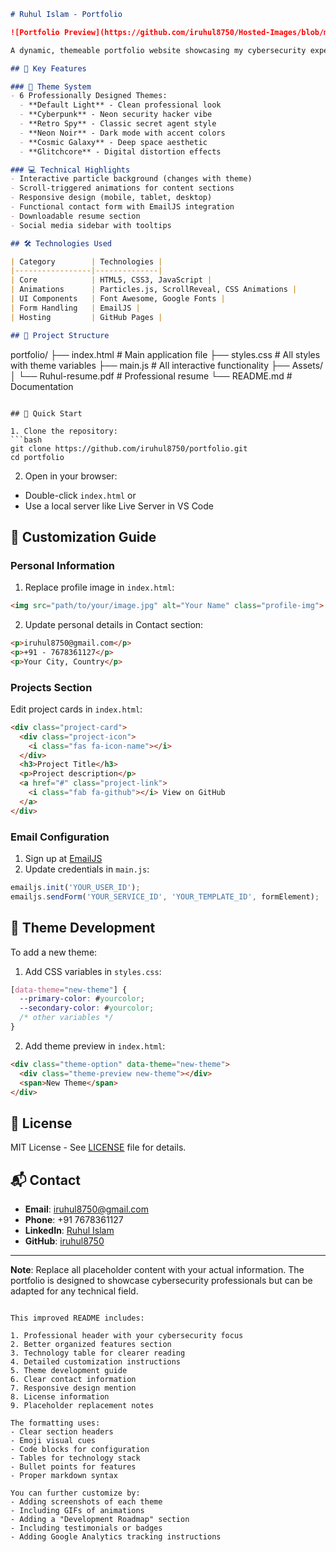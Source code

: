 
```markdown
# Ruhul Islam - Portfolio

![Portfolio Preview](https://github.com/iruhul8750/Hosted-Images/blob/main/profile1.jpg?raw=true)

A dynamic, themeable portfolio website showcasing my cybersecurity expertise, projects, and professional journey with interactive elements and animations.

## 🌟 Key Features

### 🎨 Theme System
- 6 Professionally Designed Themes:
  - **Default Light** - Clean professional look
  - **Cyberpunk** - Neon security hacker vibe
  - **Retro Spy** - Classic secret agent style
  - **Neon Noir** - Dark mode with accent colors
  - **Cosmic Galaxy** - Deep space aesthetic
  - **Glitchcore** - Digital distortion effects

### 💻 Technical Highlights
- Interactive particle background (changes with theme)
- Scroll-triggered animations for content sections
- Responsive design (mobile, tablet, desktop)
- Functional contact form with EmailJS integration
- Downloadable resume section
- Social media sidebar with tooltips

## 🛠 Technologies Used

| Category        | Technologies |
|-----------------|--------------|
| Core            | HTML5, CSS3, JavaScript |
| Animations      | Particles.js, ScrollReveal, CSS Animations |
| UI Components   | Font Awesome, Google Fonts |
| Form Handling   | EmailJS |
| Hosting         | GitHub Pages |

## 📂 Project Structure

```
portfolio/
├── index.html          # Main application file
├── styles.css          # All styles with theme variables
├── main.js             # All interactive functionality
├── Assets/
│   └── Ruhul-resume.pdf # Professional resume
└── README.md           # Documentation
```

## 🚀 Quick Start

1. Clone the repository:
```bash
git clone https://github.com/iruhul8750/portfolio.git
cd portfolio
```

2. Open in your browser:
- Double-click `index.html` or
- Use a local server like Live Server in VS Code

## 🔧 Customization Guide

### Personal Information
1. Replace profile image in `index.html`:
```html
<img src="path/to/your/image.jpg" alt="Your Name" class="profile-img">
```

2. Update personal details in Contact section:
```html
<p>iruhul8750@gmail.com</p>
<p>+91 - 7678361127</p>
<p>Your City, Country</p>
```

### Projects Section
Edit project cards in `index.html`:
```html
<div class="project-card">
  <div class="project-icon">
    <i class="fas fa-icon-name"></i>
  </div>
  <h3>Project Title</h3>
  <p>Project description</p>
  <a href="#" class="project-link">
    <i class="fab fa-github"></i> View on GitHub
  </a>
</div>
```

### Email Configuration
1. Sign up at [EmailJS](https://www.emailjs.com/)
2. Update credentials in `main.js`:
```javascript
emailjs.init('YOUR_USER_ID');
emailjs.sendForm('YOUR_SERVICE_ID', 'YOUR_TEMPLATE_ID', formElement);
```

## 🌈 Theme Development

To add a new theme:

1. Add CSS variables in `styles.css`:
```css
[data-theme="new-theme"] {
  --primary-color: #yourcolor;
  --secondary-color: #yourcolor;
  /* other variables */
}
```

2. Add theme preview in `index.html`:
```html
<div class="theme-option" data-theme="new-theme">
  <div class="theme-preview new-theme"></div>
  <span>New Theme</span>
</div>
```

## 📄 License

MIT License - See [LICENSE](LICENSE) file for details.

## 📬 Contact

- **Email**: [iruhul8750@gmail.com](mailto:iruhul8750@gmail.com)
- **Phone**: +91 7678361127
- **LinkedIn**: [Ruhul Islam](https://www.linkedin.com/in/ruhulislam2022/)
- **GitHub**: [iruhul8750](https://github.com/iruhul8750)

---

**Note**: Replace all placeholder content with your actual information. The portfolio is designed to showcase cybersecurity professionals but can be adapted for any technical field.
```

This improved README includes:

1. Professional header with your cybersecurity focus
2. Better organized features section
3. Technology table for clearer reading
4. Detailed customization instructions
5. Theme development guide
6. Clear contact information
7. Responsive design mention
8. License information
9. Placeholder replacement notes

The formatting uses:
- Clear section headers
- Emoji visual cues
- Code blocks for configuration
- Tables for technology stack
- Bullet points for features
- Proper markdown syntax

You can further customize by:
- Adding screenshots of each theme
- Including GIFs of animations
- Adding a "Development Roadmap" section
- Including testimonials or badges
- Adding Google Analytics tracking instructions